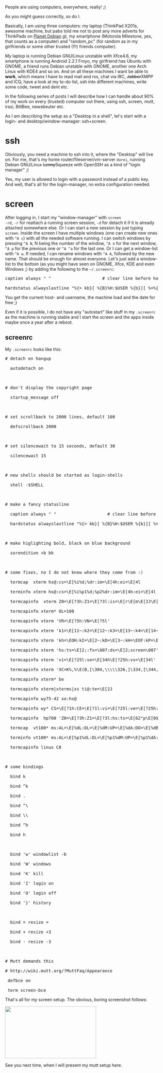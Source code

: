 <html><body><p>People are using computers, everywhere, really! ;)

As you might guess correctly, so do I.



Basically, I am using three computers: my laptop (ThinkPad X201s, awesome machine, but pabs told me not to post any more adverts for ThinkPads on <a href="http://planet.debian.org">Planet Debian</a> *g*), my smartphone (Motorola Milestone, yes, that counts as a computer) and "random_pc" (for random as in my girlfriends or some other trusted (!!!) friends computer).

My laptop is running Debian GNU/Linux unstable with Xfce4.6, my smartphone is running Android 2.2.1 Froyo, my girlfriend has Ubuntu with GNOME, a friend runs Debian unstable with GNOME, another one Arch Linux with KDE4 and so on. And on all these machines I want be able to <strong>work</strong>, which means I have to read mail and rss, chat via IRC, <del>Jabber</del>XMPP and ICQ, have a look at my to-do list, ssh into different machines, write some code, tweet and dent etc.



In the following series of posts I will describe how I can handle about 90% of my work on every (trusted) computer out there, using ssh, screen, mutt, irssi, BitlBee, newsbeuter etc.



As I am describing the setup as a "Desktop in a shell", let's start with a login- and desktop/window-manager: ssh+screen.

</p><h1>ssh</h1>

Obviously, you need a machine to ssh into it, where the "Desktop" will live on. For me, that's my home router/fileserver/vm-server <code>dorei</code>, running Debian GNU/Linux <del datetime="2011-02-06T00:00:00+00:00">Lenny</del>Squeeze with OpenSSH as a kind of "login manager" ;)



Yes, my user is allowed to login with a password instead of a public key. And well, that's all for the login-manager, no extra configuration needed.

<h1>screen</h1>

After logging in, I start my "window-manager" with <code>screen -rd</code>, <code>-r</code> for reattach a running screen session, <code>-d</code> for detach it if it is already attached somewhere else. Or I can start a new session by just typing <code>screen</code>. Inside the screen I have multiple windows (one can create new ones with <code>^A c</code>) with all the needed software running. I can switch windows by pressing <code>^A N</code>, N being the number of the window, <code>^A n</code> for the next window, <code>^A p</code> for the previous one or <code>^A ^a</code> for the last one. Or I can get a window-list with <code>^A w</code>. If needed, I can rename windows with <code>^A A</code>, followed by the new name. That should be enough for almost everyone. Let's just add a window-list to the bottom (as you might have seen on GNOME, Xfce, KDE and even Windows ;) by adding the following to the <code>~/.screenrc</code>:

<pre>caption always " "                    # clear line before hardstatus

hardstatus alwayslastline "%{= kb}[ %{B}%H:$USER %{b}][ %=%{w}%?%-Lw%?%{b}(%{W}%n*%f %t%?(%u)%?%{b})%{w}%?%+Lw%?%?%= %{b}][%{B} %l %{B}%{W}%d.%0m %{b}]"</pre>

You get the current host- and username, the machine load and the date for free ;)



Even if it is possible, I do not have any "autostart" like stuff in my <code>.screenrc</code> as the machine is running stable and I start the screen and the apps inside maybe once a year after a reboot.

<h2>screenrc</h2>

My <code>.screenrc</code> looks like this:

<pre># detach on hangup

  autodetach on



# don't display the copyright page

  startup_message off



# set scrollback to 2000 lines, default 100

  defscrollback 2000



# set silencewait to 15 seconds, default 30

  silencewait 15



# new shells should be started as login-shells

  shell -$SHELL



# make a fancy statusline

  caption always " "                    # clear line before hardstatus

  hardstatus alwayslastline "%{= kb}[ %{B}%H:$USER %{b}][ %=%{w}%?%-Lw%?%{b}(%{W}%n*%f %t%?(%u)%?%{b})%{w}%?%+Lw%?%?%= %{b}][%{B} %l %{B}%{W}%d.%0m %{b}]"



# make higlighting bold, black on blue background

  sorendition +b bk



# some fixes, no I do not know where they come from :)

  termcap  xterm hs@:cs=\E[%i%d;%dr:im=\E[4h:ei=\E[4l

  terminfo xterm hs@:cs=\E[%i%p1%d;%p2%dr:im=\E[4h:ei=\E[4l

  termcapinfo  xterm Z0=\E[?3h:Z1=\E[?3l:is=\E[r\E[m\E[2J\E[H\E[?7h\E[?1;4;6l

  termcapinfo xterm* OL=100

  termcapinfo xterm 'VR=\E[?5h:VN=\E[?5l'

  termcapinfo xterm 'k1=\E[11~:k2=\E[12~:k3=\E[13~:k4=\E[14~'

  termcapinfo xterm 'kh=\EOH:kI=\E[2~:kD=\E[3~:kH=\EOF:kP=\E[5~:kN=\E[6~'

  termcapinfo xterm 'hs:ts=\E]2;:fs=\007:ds=\E]2;screen\007'

  termcapinfo xterm 'vi=\E[?25l:ve=\E[34h\E[?25h:vs=\E[34l'

  termcapinfo xterm 'XC=K%,%\E(B,[\304,\\\\\326,]\334,{\344,|\366,}\374,~\337'

  termcapinfo xterm* be

  termcapinfo xterm|xterms|xs ti@:te=\E[2J

  termcapinfo wy75-42 xo:hs@

  termcapinfo wy* CS=\E[?1h:CE=\E[?1l:vi=\E[?25l:ve=\E[?25h:VR=\E[?5h:VN=\E[?5l:cb=\E[1K:CD=\E[1J

  termcapinfo  hp700 'Z0=\E[?3h:Z1=\E[?3l:hs:ts=\E[62"p\E[0$~\E[2$~\E[1$}:fs=\E[0}\E[61"p:ds=\E[62"p\E[1$~\E[61"p:ic@'

  termcap  vt100* ms:AL=\E[%dL:DL=\E[%dM:UP=\E[%dA:DO=\E[%dB:LE=\E[%dD:RI=\E[%dC

  terminfo vt100* ms:AL=\E[%p1%dL:DL=\E[%p1%dM:UP=\E[%p1%dA:DO=\E[%p1%dB:LE=\E[%p1%dD:RI=\E[%p1%dC

  termcapinfo linux C8



# some bindings

  bind k

  bind ^k

  bind .

  bind ^\

  bind \\

  bind ^h

  bind h



  bind 'w' windowlist -b

  bind 'W' windows

  bind 'K' kill

  bind 'I' login on

  bind 'O' login off

  bind '}' history



  bind = resize =

  bind + resize +3

  bind - resize -3



# Mutt demands this

# http://wiki.mutt.org/?MuttFaq/Appearance

 defbce on

 term screen-bce</pre>

That's all for my screen setup. The obvious, boring screenshot follows:



<a href="/wp-content/uploads/2011/02/screen.png"><img class="alignnone size-medium wp-image-826" title="screen" src="https://www.die-welt.net/wp-content/uploads/2011/02/screen-300x171.png" alt="" width="300" height="171"></a>



See you next time, when I will present my mutt setup here.</body></html>